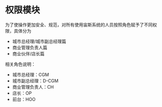 # 权限模块

为了使操作更加安全、规范，对所有使用宙斯系统的人员按照角色赋予了不同权限，具体分为

* 城市总经理/城市副总经理篇
* 商业管理负责人篇
* 商业伙伴/店长篇

相关角色说明：

* 城市总经理：CGM
* 城市副总经理：D-CGM
* 商业管理负责人：CH
* 店长：OP
* 前台：HOO

